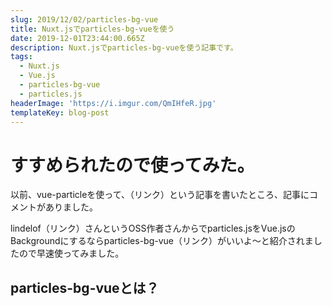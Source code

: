 ```yaml
---
slug: 2019/12/02/particles-bg-vue
title: Nuxt.jsでparticles-bg-vueを使う
date: 2019-12-01T23:44:00.665Z
description: Nuxt.jsでparticles-bg-vueを使う記事です。
tags:
  - Nuxt.js
  - Vue.js
  - particles-bg-vue
  - particles.js
headerImage: 'https://i.imgur.com/QmIHfeR.jpg'
templateKey: blog-post
---
```

# すすめられたので使ってみた。

以前、vue-particleを使って、（リンク）という記事を書いたところ、記事にコメントがありました。

lindelof（リンク）さんというOSS作者さんからでparticles.jsをVue.jsのBackgroundにするならparticles-bg-vue（リンク）がいいよ～と紹介されましたので早速使ってみました。

## particles-bg-vueとは？


